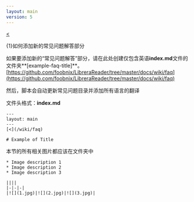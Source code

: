 ```yaml
---
layout: main
version: 5
---
```

[<](/wiki/faq/zh)

{1}如何添加新的常见问题解答部分

如果要添加新的“常见问题解答”部分，请在此处创建仅包含英语**index.md**文件的文件夹**[example-faq-title]**。
[https://github.com/foobnix/LibreraReader/tree/master/docs/wiki/faq](https://github.com/foobnix/LibreraReader/tree/master/docs/wiki/faq)

然后，脚本会自动更新常见问题目录并添加所有语言的翻译

文件头格式：**index.md**

```
---
layout: main
---
[<](/wiki/faq)

# Example of Title
```


本节的所有相关图片都应该在文件夹中

```
* Image description 1
* Image description 2
* Image description 3

||||
|-|-|-|
|![](1.jpg)|![](2.jpg)|![](3.jpg)|
```
